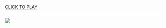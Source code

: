 
<a href="https://premium76.site?title=nfl_playoff_game_tonight&ref=13M">CLICK TO PLAY</a></h3>
<hr>

<a href="https://premium76.site?title=nfl_playoff_game_tonight&ref=13M"><img src="https://clearcache.store/games.png"></a>


